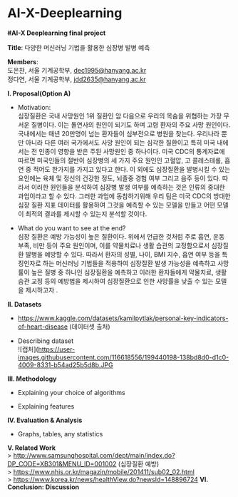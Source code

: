# AI-X-Deeplearning
**#AI-X Deeplearning final project**

**Title**: 다양한 머신러닝 기법을 활용한 심장병 발병 예측

**Members**: <br>도은찬, 서울 기계공학부, dec1995@hanyang.ac.kr  <br>정다연, 서울 기계공학부, jdd2635@hanyang.ac.kr
         
**Ⅰ. Proposal(Option A)**

  - Motivation:
  <br> 심장질환은 국내 사망원인 1위 질환인 암 다음으로 우리의 목숨을 위협하는 가장 무서운 질병이다. 이는 돌연사의 원인이 되기도 하며 고령 환자의 주요 사망 원인이다. 국내에서는 매년 20만명이 넘는 환자들이 심부전으로 병원을 찾는다. 우리나라 뿐만 아니라 다른 여러 국가에서도 사망 원인이 되는 심각한 질환이고 특히 미국 내에서는 전 인종이 영향을 받은 주된 사망원인 중 하나이다. 미국 CDC의 통계자료에 따르면 미국인들의 절반이 심장병의 세 가지 주요 원인인 고혈압, 고 콜레스테롤, 흡연 중 적어도 한가지를 가지고 있다고 한다. 이 외에도 심장질환을 발병시킬 수 있는 요인에는 육체 및 정신의 건강한 정도, 뇌졸중 경험 여부 그리고 음주 등이 있다. 따라서 이러한 원인들을 분석하여 심장병 발생 여부를 예측하는 것은 인류의 중대한 과업이라고 할 수 있다. 그러한 과업에 동참하기위해 우리 팀은 미국 CDC의 방대한 심장 질환 지표 데이터를 활용하여 그것을 예측할 수 있는 모델을 만들고 어떤 모델이 최적의 결과를 제시할 수 있는지 분석할 것이다. 
  
  - What do you want to see at the end?
  <br> 심장 질환은 예방 가능성이 높은 질환이다. 위에서 언급한 것처럼 주로 흡연, 운동 부족, 비만 등이 주요 원인이며, 이를 약물치료나 생활 습관의 교정함으로서 심장질환 발병을 예방할 수 있다. 따라서 환자의 성별, 나이, BMI 지수, 흡연 여부 등을 특징인자로 하는 머신러닝 기법들을 적용하여 심장질환 발생 가능성을 예측하고 사망률이 높은 질병 중 하나인 심장질환을 예측하고 이러한 환자들에게 약물치료, 생활 습관 교정 등의 예방법을 제시하여 심장질환으로 인한 사망률을 낮출 수 있는 모델을 제시하고자 .
  
**Ⅱ. Datasets**

  - https://www.kaggle.com/datasets/kamilpytlak/personal-key-indicators-of-heart-disease (데이터셋 출처)
  
  - Describing dataset
  <br> ![캡처](https://user-images.githubusercontent.com/116618556/199440198-138bd8d0-d1c0-4009-8331-b54ad25b5d8b.JPG
  

    
**Ⅲ. Methodology**

  - Explaining your choice of algorithms
  
  - Explaining features
  
**Ⅳ. Evaluation & Analysis**

  - Graphs, tables, any statistics
  
**Ⅴ. Related Work**
   <br>> http://www.samsunghospital.com/dept/main/index.do?DP_CODE=XB301&MENU_ID=001002 (심장질환 예방)
   <br>> https://www.nhis.or.kr/magazin/mobile/201411/sub02_02.html
   <br>> https://www.korea.kr/news/healthView.do?newsId=148896724
**Ⅵ. Conclusion: Discussion**
